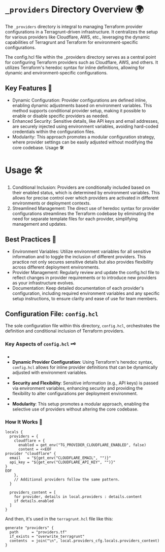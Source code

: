 # `_providers` Directory Overview 🌍

The `_providers` directory is integral to managing Terraform provider configurations in a Terragrunt-driven infrastructure. It centralizes the setup for various providers like Cloudflare, AWS, etc., leveraging the dynamic capabilities of Terragrunt and Terraform for environment-specific configurations.

The config.hcl file within the _providers directory serves as a central point for configuring Terraform providers such as Cloudflare, AWS, and others. It utilizes Terraform's heredoc syntax for inline definitions, allowing for dynamic and environment-specific configurations.

## Key Features 🔑

* Dynamic Configuration: Provider configurations are defined inline, enabling dynamic adjustments based on environment variables. This method supports conditional provider setup, making it possible to enable or disable specific providers as needed.
* Enhanced Security: Sensitive details, like API keys and email addresses, are securely injected using environment variables, avoiding hard-coded credentials within the configuration files.
* Modularity: This approach promotes a modular configuration strategy, where provider settings can be easily adjusted without modifying the core codebase.
Usage 🛠️

# Usage 🛠️

1. Conditional Inclusion: Providers are conditionally included based on their enabled status, which is determined by environment variables. This allows for precise control over which providers are activated in different environments or deployment contexts.
2. Streamlined Management: The direct use of heredoc syntax for provider configurations streamlines the Terraform codebase by eliminating the need for separate template files for each provider, simplifying management and updates.

## Best Practices 📝


* Environment Variables: Utilize environment variables for all sensitive information and to toggle the inclusion of different providers. This practice not only secures sensitive details but also provides flexibility across different deployment environments.
* Provider Management: Regularly review and update the config.hcl file to reflect changes in provider requirements or to introduce new providers as your infrastructure evolves.
* Documentation: Keep detailed documentation of each provider's configuration, including required environment variables and any specific setup instructions, to ensure clarity and ease of use for team members.

## Configuration File: `config.hcl`

The sole configuration file within this directory, `config.hcl`, orchestrates the definition and conditional inclusion of Terraform providers.

### Key Aspects of `config.hcl` 🗝️

*
* **Dynamic Provider Configuration**: Using Terraform's heredoc syntax, `config.hcl` allows for inline provider definitions that can be dynamically adjusted with environment variables.
*
* **Security and Flexibility**: Sensitive information (e.g., API keys) is passed via environment variables, enhancing security and providing the flexibility to alter configurations per deployment environment.
*
* **Modularity**: This setup promotes a modular approach, enabling the selective use of providers without altering the core codebase.

### How It Works 🔧

```hcl
locals {
  providers = {
    cloudflare = {
      enabled = get_env("TG_PROVIDER_CLOUDFLARE_ENABLED", false)
      content = <<EOF
provider "cloudflare" {
  email   = "${get_env("CLOUDFLARE_EMAIL", "")}"
  api_key = "${get_env("CLOUDFLARE_API_KEY", "")}"
}
EOF
    },
    // Additional providers follow the same pattern.
  }

  providers_content = [
    for provider, details in local.providers : details.content
    if details.enabled
  ]
}
```

And then, it's used in the `terragrunt.hcl` file like this:

```hcl
generate "providers" {
  path      = "providers.tf"
  if_exists = "overwrite_terragrunt"
  contents  = join("\n", local.providers_cfg.locals.providers_content)
}
```
